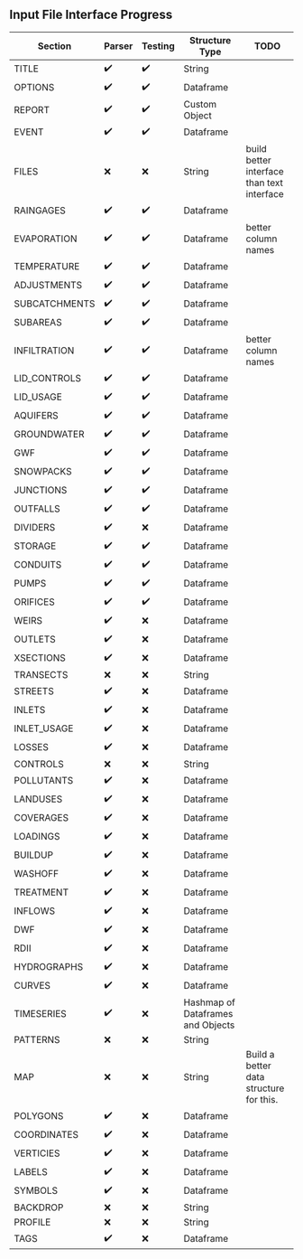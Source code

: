 ## Input File Interface Progress

| Section       | Parser             | Testing            | Structure Type                     | TODO                                       |
|---------------|--------------------|--------------------|------------------------------------|--------------------------------------------|
| TITLE         | :heavy_check_mark: | :heavy_check_mark: | String                             |                                            |
| OPTIONS       | :heavy_check_mark: | :heavy_check_mark: | Dataframe                          |                                            |
| REPORT        | :heavy_check_mark: | :heavy_check_mark: | Custom Object                      |                                            |
| EVENT         | :heavy_check_mark: | :heavy_check_mark: | Dataframe                          |                                            |
| FILES         | :x:                | :x:                | String                             | build better interface than text interface |
| RAINGAGES     | :heavy_check_mark: | :heavy_check_mark: | Dataframe                          |                                            |
| EVAPORATION   | :heavy_check_mark: | :heavy_check_mark: | Dataframe                          | better column names                        |
| TEMPERATURE   | :heavy_check_mark: | :heavy_check_mark: | Dataframe                          |                                            |
| ADJUSTMENTS   | :heavy_check_mark: | :heavy_check_mark: | Dataframe                          |                                            |
| SUBCATCHMENTS | :heavy_check_mark: | :heavy_check_mark: | Dataframe                          |                                            |
| SUBAREAS      | :heavy_check_mark: | :heavy_check_mark: | Dataframe                          |                                            |
| INFILTRATION  | :heavy_check_mark: | :heavy_check_mark: | Dataframe                          | better column names                        |
| LID_CONTROLS  | :heavy_check_mark: | :heavy_check_mark: | Dataframe                          |                                            |
| LID_USAGE     | :heavy_check_mark: | :heavy_check_mark: | Dataframe                          |                                            |
| AQUIFERS      | :heavy_check_mark: | :heavy_check_mark: | Dataframe                          |                                            |
| GROUNDWATER   | :heavy_check_mark: | :heavy_check_mark: | Dataframe                          |                                            |
| GWF           | :heavy_check_mark: | :heavy_check_mark: | Dataframe                          |                                            |
| SNOWPACKS     | :heavy_check_mark: | :heavy_check_mark: | Dataframe                          |                                            |
| JUNCTIONS     | :heavy_check_mark: | :heavy_check_mark: | Dataframe                          |                                            |
| OUTFALLS      | :heavy_check_mark: | :heavy_check_mark: | Dataframe                          |                                            |
| DIVIDERS      | :heavy_check_mark: | :x:                | Dataframe                          |                                            |
| STORAGE       | :heavy_check_mark: | :heavy_check_mark: | Dataframe                          |                                            |
| CONDUITS      | :heavy_check_mark: | :heavy_check_mark: | Dataframe                          |                                            |
| PUMPS         | :heavy_check_mark: | :heavy_check_mark: | Dataframe                          |                                            |
| ORIFICES      | :heavy_check_mark: | :heavy_check_mark: | Dataframe                          |                                            |
| WEIRS         | :heavy_check_mark: | :x:                | Dataframe                          |                                            |
| OUTLETS       | :heavy_check_mark: | :x:                | Dataframe                          |                                            |
| XSECTIONS     | :heavy_check_mark: | :x:                | Dataframe                          |                                            |
| TRANSECTS     | :x:                | :x:                | String                             |                                            |
| STREETS       | :heavy_check_mark: | :x:                | Dataframe                          |                                            |
| INLETS        | :heavy_check_mark: | :x:                | Dataframe                          |                                            |
| INLET_USAGE   | :heavy_check_mark: | :x:                | Dataframe                          |                                            |
| LOSSES        | :heavy_check_mark: | :x:                | Dataframe                          |                                            |
| CONTROLS      | :x:                | :x:                | String                             |                                            |
| POLLUTANTS    | :heavy_check_mark: | :x:                | Dataframe                          |                                            |
| LANDUSES      | :heavy_check_mark: | :x:                | Dataframe                          |                                            |
| COVERAGES     | :heavy_check_mark: | :x:                | Dataframe                          |                                            |
| LOADINGS      | :heavy_check_mark: | :x:                | Dataframe                          |                                            |
| BUILDUP       | :heavy_check_mark: | :x:                | Dataframe                          |                                            |
| WASHOFF       | :heavy_check_mark: | :x:                | Dataframe                          |                                            |
| TREATMENT     | :heavy_check_mark: | :x:                | Dataframe                          |                                            |
| INFLOWS       | :heavy_check_mark: | :x:                | Dataframe                          |                                            |
| DWF           | :heavy_check_mark: | :x:                | Dataframe                          |                                            |
| RDII          | :heavy_check_mark: | :x:                | Dataframe                          |                                            |
| HYDROGRAPHS   | :heavy_check_mark: | :x:                | Dataframe                          |                                            |
| CURVES        | :heavy_check_mark: | :x:                | Dataframe                          |                                            |
| TIMESERIES    | :heavy_check_mark: | :x:                | Hashmap of Dataframes and Objects  |                                            |
| PATTERNS      | :x:                | :x:                | String                             |                                            |
| MAP           | :x:                | :x:                | String                             | Build a better data structure for this.    |
| POLYGONS      | :heavy_check_mark: | :x:                | Dataframe                          |                                            |
| COORDINATES   | :heavy_check_mark: | :x:                | Dataframe                          |                                            |
| VERTICIES     | :heavy_check_mark: | :x:                | Dataframe                          |                                            |
| LABELS        | :heavy_check_mark: | :x:                | Dataframe                          |                                            |
| SYMBOLS       | :heavy_check_mark: | :x:                | Dataframe                          |                                            |
| BACKDROP      | :x:                | :x:                | String                             |                                            |
| PROFILE       | :x:                | :x:                | String                             |                                            |
| TAGS          | :heavy_check_mark: | :x:                | Dataframe                          |                                            |
